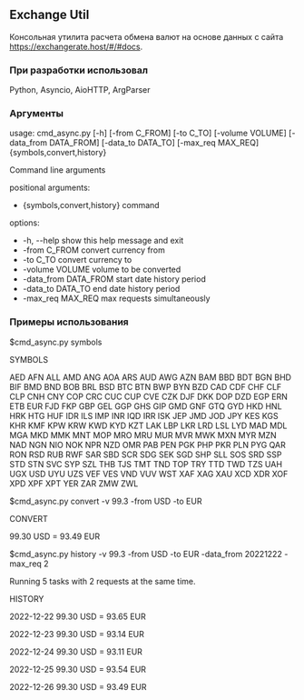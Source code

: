 ## Exchange Util
Консольная утилита расчета обмена валют на основе данных с сайта https://exchangerate.host/#/#docs.

### При разработки использовал
Python, Asyncio, AioHTTP, ArgParser

### Аргументы
usage: cmd_async.py [-h] [-from C_FROM] [-to C_TO] [-volume VOLUME] [-data_from DATA_FROM] [-data_to DATA_TO] [-max_req MAX_REQ] {symbols,convert,history}

Command line arguments

positional arguments:
* {symbols,convert,history}     command
                    
options:
* -h, --help            show this help message and exit
* -from C_FROM          convert currency from
* -to C_TO              convert currency to
* -volume VOLUME        volume to be converted
* -data_from DATA_FROM  start date history period
* -data_to DATA_TO      end date history period
* -max_req MAX_REQ      max requests simultaneously

### Примеры использования
$cmd_async.py symbols

SYMBOLS

AED AFN ALL AMD ANG AOA ARS AUD AWG AZN BAM BBD BDT BGN BHD BIF BMD BND BOB BRL BSD BTC BTN BWP BYN BZD CAD CDF CHF CLF CLP CNH CNY COP CRC CUC CUP CVE CZK DJF DKK DOP DZD EGP ERN ETB EUR FJD FKP GBP GEL GGP GHS GIP GMD GNF GTQ GYD HKD HNL HRK HTG HUF IDR ILS IMP INR IQD IRR ISK JEP JMD JOD JPY KES KGS KHR KMF KPW KRW KWD KYD KZT LAK LBP LKR LRD LSL LYD MAD MDL MGA MKD MMK MNT MOP MRO MRU MUR MVR MWK MXN MYR MZN NAD NGN NIO NOK NPR NZD OMR PAB PEN PGK PHP PKR PLN PYG QAR RON RSD RUB RWF SAR SBD SCR SDG SEK SGD SHP SLL SOS SRD SSP STD STN SVC SYP SZL THB TJS TMT TND TOP TRY TTD TWD TZS UAH UGX USD UYU UZS VEF VES VND VUV WST XAF XAG XAU XCD XDR XOF XPD XPF XPT YER ZAR ZMW ZWL

$cmd_async.py convert -v 99.3 -from USD -to EUR

CONVERT

99.30 USD = 93.49 EUR

$cmd_async.py history -v 99.3 -from USD -to EUR -data_from 20221222 -max_req 2

Running 5 tasks with 2 requests at the same time.

HISTORY

2022-12-22 99.30 USD = 93.65 EUR

2022-12-23 99.30 USD = 93.14 EUR

2022-12-24 99.30 USD = 93.11 EUR

2022-12-25 99.30 USD = 93.54 EUR

2022-12-26 99.30 USD = 93.49 EUR


